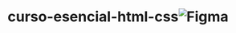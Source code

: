 # curso-esencial-html-css![Figma](https://user-images.githubusercontent.com/109196801/178654141-75431773-7444-4a36-b1bc-5b8e60bf09c9.png)

